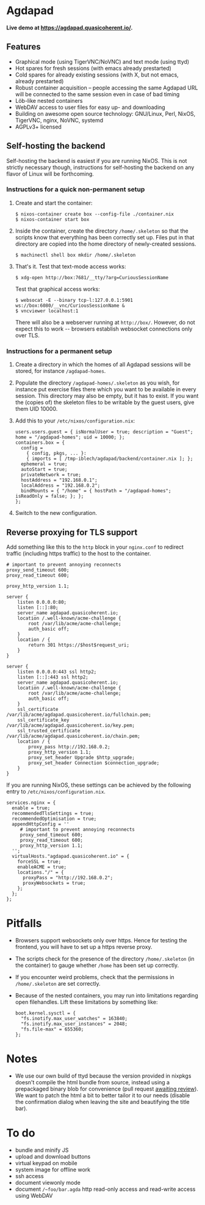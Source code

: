# Agdapad

**Live demo at https://agdapad.quasicoherent.io/.**


## Features

* Graphical mode (using TigerVNC/NoVNC) and text mode (using ttyd)
* Hot spares for fresh sessions (with emacs already prestarted)
* Cold spares for already existing sessions (with X, but not emacs, already
  prestarted)
* Robust container acquisition – people accessing the same Agdapad URL
  will be connected to the same session even in case of bad timing
* Löb-like nested containers
* WebDAV access to user files for easy up- and downloading
* Building on awesome open source technology: GNU/Linux, Perl, NixOS, TigerVNC,
  nginx, NoVNC, systemd
* AGPLv3+ licensed


## Self-hosting the backend

Self-hosting the backend is easiest if you are running NixOS. This is not
strictly necessary though, instructions for self-hosting the backend on any flavor
of Linux will be forthcoming.


### Instructions for a quick non-permanent setup

1. Create and start the container:

       $ nixos-container create box --config-file ./container.nix
       $ nixos-container start box

2. Inside the container, create the directory `/home/.skeleton` so that the
   scripts know that everything has been correctly set up. Files put in that
   directory are copied into the home directory of newly-created sessions.

       $ machinectl shell box mkdir /home/.skeleton

3. That's it. Test that text-mode access works:

       $ xdg-open http://box:7681/__tty/?arg=CuriousSessionName

   Test that graphical access works:

       $ websocat -E --binary tcp-l:127.0.0.1:5901 ws://box:6080/__vnc/CuriousSessionName &
       $ vncviewer localhost:1

   There will also be a webserver running at `http://box/`. However, do not
   expect this to work -- browsers establish websocket connections only over TLS.


### Instructions for a permanent setup

1. Create a directory in which the homes of all Agdapad sessions will be
   stored, for instance `/agdapad-homes`.
2. Populate the directory `/agdapad-homes/.skeleton` as you wish, for instance
   put exercise files there which you want to be available in every
   session. This directory may also be empty, but it has to exist. If you want
   the (copies of) the skeleton files to be writable by the guest users, give
   them UID 10000.
3. Add this to your `/etc/nixos/configuration.nix`:

       users.users.guest = { isNormalUser = true; description = "Guest"; home = "/agdapad-homes"; uid = 10000; };
       containers.box = {
         config =
           { config, pkgs, ... }:
           { imports = [ /tmp-iblech/agdapad/backend/container.nix ]; };
         ephemeral = true;
         autoStart = true;
         privateNetwork = true;
         hostAddress = "192.168.0.1";
         localAddress = "192.168.0.2";
         bindMounts = { "/home" = { hostPath = "/agdapad-homes"; isReadOnly = false; }; };
       };
4. Switch to the new configuration.


## Reverse proxying for TLS support

Add something like this to the `http` block in your `nginx.conf` to redirect
traffic (including https traffic) to the host to the container.

    # important to prevent annoying reconnects
    proxy_send_timeout 600;
    proxy_read_timeout 600;

    proxy_http_version 1.1;

    server {
        listen 0.0.0.0:80;
        listen [::]:80;
        server_name agdapad.quasicoherent.io;
        location /.well-known/acme-challenge {
            root /var/lib/acme/acme-challenge;
            auth_basic off;
        }
        location / {
            return 301 https://$host$request_uri;
        }
    }

    server {
        listen 0.0.0.0:443 ssl http2;
        listen [::]:443 ssl http2;
        server_name agdapad.quasicoherent.io;
        location /.well-known/acme-challenge {
            root /var/lib/acme/acme-challenge;
            auth_basic off;
        }
        ssl_certificate /var/lib/acme/agdapad.quasicoherent.io/fullchain.pem;
        ssl_certificate_key /var/lib/acme/agdapad.quasicoherent.io/key.pem;
        ssl_trusted_certificate /var/lib/acme/agdapad.quasicoherent.io/chain.pem;
        location / {
            proxy_pass http://192.168.0.2;
            proxy_http_version 1.1;
            proxy_set_header Upgrade $http_upgrade;
            proxy_set_header Connection $connection_upgrade;
        }
    }

If you are running NixOS, these settings can be achieved by the following entry
to `/etc/nixos/configuration.nix`.

    services.nginx = {
      enable = true;
      recommendedTlsSettings = true;
      recommendedOptimisation = true;
      appendHttpConfig = ''
         # important to prevent annoying reconnects
         proxy_send_timeout 600;
         proxy_read_timeout 600;
         proxy_http_version 1.1;
      '';
      virtualHosts."agdapad.quasicoherent.io" = {
        forceSSL = true;
        enableACME = true;
        locations."/" = {
          proxyPass = "http://192.168.0.2";
          proxyWebsockets = true;
        };
      };
    };


# Pitfalls

* Browsers support websockets only over https. Hence for testing the frontend,
  you will have to set up a https reverse proxy.

* The scripts check for the presence of the directory `/home/.skeleton` (in the container)
  to gauge whether `/home` has been set up correctly.

* If you encounter weird problems, check that the permissions in
  `/home/.skeleton` are set correctly.

* Because of the nested containers, you may run into limitations regarding open
  filehandles. Lift these limitations by something like:

      boot.kernel.sysctl = {
        "fs.inotify.max_user_watches" = 163840;
        "fs.inotify.max_user_instances" = 2048;
        "fs.file-max" = 655360;
      };


# Notes

* We use our own build of ttyd because the version provided in nixpkgs doesn't
  compile the html bundle from source, instead using a prepackaged binary blob
  for convenience (pull request [awaiting review](https://github.com/NixOS/nixpkgs/pull/110978)).
  We want to patch the html a bit to better tailor it to our needs (disable the
  confirmation dialog when leaving the site and beautifying the title bar).


# To do

* bundle and minify JS
* upload and download buttons
* virtual keypad on mobile
* system image for offline work
* ssh access
* document viewonly mode
* document `/~foo/bar.agda` http read-only access and read-write access using WebDAV
